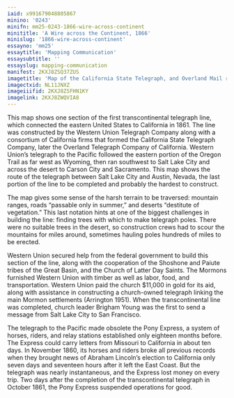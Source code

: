 ```yaml
---
iaid: x991679048805867
minino: '0243'
minifn: mm25-0243-1866-wire-across-continent
minititle: 'A Wire across the Continent, 1866'
minislug: '1866-wire-across-continent'
essayno: 'mm25'
essaytitle: 'Mapping Communication'
essaysubtitle: ''
essayslug: mapping-communication
manifest: 2KXJ8ZSQ37ZUS
imagetitle: 'Map of the California State Telegraph, and Overland Mail road : Austin to Great Salt Lake City : from actual survey, Aug., 1866'
imagectxid: NL11JNXZ
imageiiifid: 2KXJ8ZSFHN1KY
imagelink: 2KXJ8ZWQVIA8
---
```

This map shows one section of the first transcontinental telegraph line, which connected the eastern United States to California in 1861. The line was constructed by the Western Union Telegraph Company along with a consortium of California firms that formed the California State Telegraph Company, later the Overland Telegraph Company of California. Western Union’s telegraph to the Pacific followed the eastern portion of the Oregon Trail as far west as Wyoming, then ran southwest to Salt Lake City and across the desert to Carson City and Sacramento. This map shows the route of the telegraph between Salt Lake City and Austin, Nevada, the last portion of the line to be completed and probably the hardest to construct. 

The map gives some sense of the harsh terrain to be traversed: mountain ranges, roads “passable only in summer,” and deserts “destitute of vegetation.” This last notation hints at one of the biggest challenges in building the line: finding trees with which to make telegraph poles. There were no suitable trees in the desert, so construction crews had to scour the mountains for miles around, sometimes hauling poles hundreds of miles to be erected. 

Western Union secured help from the federal government to build this section of the line, along with the cooperation of the Shoshone and Paiute tribes of the Great Basin, and the Church of Latter Day Saints. The Mormons furnished Western Union with timber as well as labor, food, and transportation. Western Union paid the church $11,000 in gold for its aid, along with assistance in constructing a church-owned telegraph linking the main Mormon settlements (Arrington 1951). When the transcontinental line was completed, church leader Brigham Young was the first to send a message from Salt Lake City to San Francisco. 

The telegraph to the Pacific made obsolete the Pony Express, a system of horses, riders, and relay stations established only eighteen months before. The Express could carry letters from Missouri to California in about ten days. In November 1860, its horses and riders broke all previous records when they brought news of Abraham Lincoln’s election to California only seven days and seventeen hours after it left the East Coast. But the telegraph was nearly instantaneous, and the Express lost money on every trip. Two days after the completion of the transcontinental telegraph in October 1861, the Pony Express suspended operations for good. 



